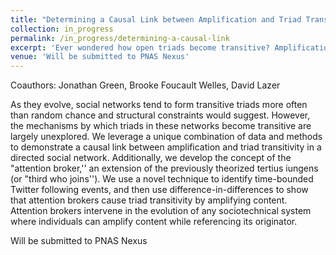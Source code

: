 ```yaml
---
title: "Determining a Causal Link between Amplification and Triad Transitivity in a Directed Social Network."
collection: in_progress
permalink: /in_progress/determining-a-causal-link
excerpt: 'Ever wondered how open triads become transitive? Amplification is one way this happens; we use causal inference and a novel Twitter API hack to empirically prove this.'
venue: 'Will be submitted to PNAS Nexus'
---
```

Coauthors: Jonathan Green, Brooke Foucault Welles, David Lazer

As they evolve, social networks tend to form transitive triads more often than random chance and structural constraints would suggest. However, the mechanisms by which triads in these networks become transitive are largely unexplored.  We leverage a unique combination of data and methods to demonstrate a causal link between amplification and triad transitivity in a directed social network. Additionally, we develop the concept of the "attention broker,'' an extension of the previously theorized tertius iungens (or "third who joins''). We use a novel technique to identify time-bounded Twitter following events, and then use difference-in-differences to show that attention brokers cause triad transitivity by amplifying content. Attention brokers intervene in the evolution of any sociotechnical system where individuals can amplify content while referencing its originator.

Will be submitted to PNAS Nexus
